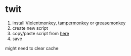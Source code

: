 # twit

1. install [Violentmonkey](https://violentmonkey.github.io/), [tampermonkey](https://www.tampermonkey.net/) or [greasemonkey](https://addons.mozilla.org/en-GB/firefox/addon/greasemonkey/)
2. create new script
3. copy/paste script from [here](https://github.com/milvinae/twit/blob/main/script)
4. save

might need to clear cache
